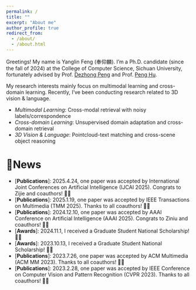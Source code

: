 ```yaml
---
permalink: /
title: ""
excerpt: "About me"
author_profile: true
redirect_from: 
  - /about/
  - /about.html
---
```


Greetings! My name is Yanglin Feng (奉仰麟). I’m a Ph.D. candidate (since the fall of 2024) at the College of Computer Science, Sichuan University, fortunately advised by Prof. [Dezhong Peng](https://cs.scu.edu.cn/info/1282/13563.htm) and Prof. [Peng Hu](https://penghu-cs.github.io/).

My research interests mainly focus on multimodal learning and cross-domain learning. Recently, I’ve been conducting research related to 3D vision & language.

- *Multimodal Learning*: Cross-modal retrieval with noisy labels/correspondence
- *Cross-domain Learning*: Unsupervised domain adaptation and cross-domain retrieval
- *3D Vision & Language*: Pointcloud-text matching and cross-scene object reasoning

🎇News
======
- \[**Publications**\]: 2025.4.24, one paper was accepted by International Joint Conferences on Artificial Intelligence (IJCAI 2025). Congrats to Zijie and coauthors! 🎉🎉
- \[**Publications**\]: 2025.1.19, one paper was accepted by IEEE Transactions on Multimedia (TMM 2025). Thanks to all coauthors! 🎉🎉
- \[**Publications**\]: 2024.12.10, one paper was accepted by AAAI Conference on Artificial Intelligence (AAAI 2025). Congrats to Ziniu and coauthors! 🎉🎉
- \[**Awards**\]: 2024.11.1, I received a Graduate Student National Scholarship! 🎉🎉
- \[**Awards**\]: 2023.10.13, I received a Graduate Student National Scholarship! 🎉🎉
- \[**Publications**\]: 2023.7.26, one paper was accepted by ACM Multimedia (ACM MM 2023). Thanks to all coauthors! 🎉🎉
- \[**Publications**\]: 2023.2.28, one paper was accepted by IEEE Conference on Computer Vision and Pattern Recognition (CVPR 2023). Thanks to all coauthors! 🎉🎉
